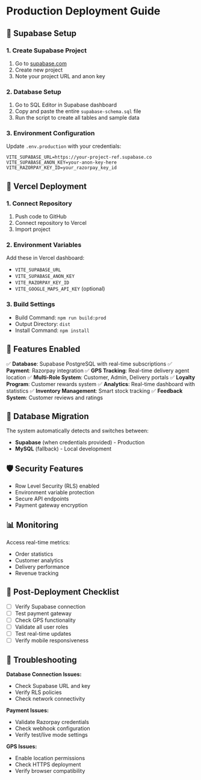 # Production Deployment Guide

## 🚀 Supabase Setup

### 1. Create Supabase Project
1. Go to [supabase.com](https://supabase.com)
2. Create new project
3. Note your project URL and anon key

### 2. Database Setup
1. Go to SQL Editor in Supabase dashboard
2. Copy and paste the entire `supabase-schema.sql` file
3. Run the script to create all tables and sample data

### 3. Environment Configuration
Update `.env.production` with your credentials:
```env
VITE_SUPABASE_URL=https://your-project-ref.supabase.co
VITE_SUPABASE_ANON_KEY=your-anon-key-here
VITE_RAZORPAY_KEY_ID=your_razorpay_key_id
```

## 🔧 Vercel Deployment

### 1. Connect Repository
1. Push code to GitHub
2. Connect repository to Vercel
3. Import project

### 2. Environment Variables
Add these in Vercel dashboard:
- `VITE_SUPABASE_URL`
- `VITE_SUPABASE_ANON_KEY`
- `VITE_RAZORPAY_KEY_ID`
- `VITE_GOOGLE_MAPS_API_KEY` (optional)

### 3. Build Settings
- Build Command: `npm run build:prod`
- Output Directory: `dist`
- Install Command: `npm install`

## 📱 Features Enabled

✅ **Database**: Supabase PostgreSQL with real-time subscriptions
✅ **Payment**: Razorpay integration
✅ **GPS Tracking**: Real-time delivery agent location
✅ **Multi-Role System**: Customer, Admin, Delivery portals
✅ **Loyalty Program**: Customer rewards system
✅ **Analytics**: Real-time dashboard with statistics
✅ **Inventory Management**: Smart stock tracking
✅ **Feedback System**: Customer reviews and ratings

## 🔄 Database Migration

The system automatically detects and switches between:
- **Supabase** (when credentials provided) - Production
- **MySQL** (fallback) - Local development

## 🛡️ Security Features

- Row Level Security (RLS) enabled
- Environment variable protection
- Secure API endpoints
- Payment gateway encryption

## 📊 Monitoring

Access real-time metrics:
- Order statistics
- Customer analytics
- Delivery performance
- Revenue tracking

## 🚨 Post-Deployment Checklist

- [ ] Verify Supabase connection
- [ ] Test payment gateway
- [ ] Check GPS functionality
- [ ] Validate all user roles
- [ ] Test real-time updates
- [ ] Verify mobile responsiveness

## 🔧 Troubleshooting

**Database Connection Issues:**
- Check Supabase URL and key
- Verify RLS policies
- Check network connectivity

**Payment Issues:**
- Validate Razorpay credentials
- Check webhook configuration
- Verify test/live mode settings

**GPS Issues:**
- Enable location permissions
- Check HTTPS deployment
- Verify browser compatibility